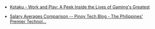 
- [Kotaku - Work and Play: A Peek Inside the Lives of Gaming&#39;s Greatest](/2008/01/kotaku-work-and-play-a-peek-inside-the-lives-of-gaming-s-greatest/)

- [Salary Averages Comparison -- Pinoy Tech Blog - The Philippines’ Premier Technol...](/2006/06/salary-averages-comparison-pinoy-tech-blog-the-philippines-premier-technol/)
